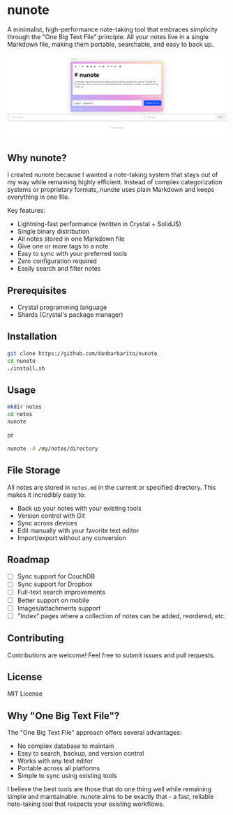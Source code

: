 # nunote

A minimalist, high-performance note-taking tool that embraces simplicity through the "One Big Text File" principle. All your notes live in a single Markdown file, making them portable, searchable, and easy to back up.

![](./static/cover.png)

## Why nunote?

I created nunote because I wanted a note-taking system that stays out of my way while remaining highly efficient. Instead of complex categorization systems or proprietary formats, nunote uses plain Markdown and keeps everything in one file.

Key features:
- Lightning-fast performance (written in Crystal + SolidJS)
- Single binary distribution
- All notes stored in one Markdown file
- Give one or more tags to a note
- Easy to sync with your preferred tools
- Zero configuration required
- Easily search and filter notes

## Prerequisites

- Crystal programming language
- Shards (Crystal's package manager)

## Installation

```bash
git clone https://github.com/danbarbarito/nunote
cd nunote
./install.sh
```

## Usage

```bash
mkdir notes
cd notes
nunote
```

or

```bash
nunote -d /my/notes/directory
```

## File Storage

All notes are stored in `notes.md` in the current or specified directory. This makes it incredibly easy to:
- Back up your notes with your existing tools
- Version control with Git
- Sync across devices
- Edit manually with your favorite text editor
- Import/export without any conversion

## Roadmap

- [ ] Sync support for CouchDB
- [ ] Sync support for Dropbox
- [ ] Full-text search improvements
- [ ] Better support on mobile
- [ ] Images/attachments support
- [ ] "Index" pages where a collection of notes can be added, reordered, etc.

## Contributing

Contributions are welcome! Feel free to submit issues and pull requests.

## License

MIT License

## Why "One Big Text File"?

The "One Big Text File" approach offers several advantages:
- No complex database to maintain
- Easy to search, backup, and version control
- Works with any text editor
- Portable across all platforms
- Simple to sync using existing tools

I believe the best tools are those that do one thing well while remaining simple and maintainable. nunote aims to be exactly that - a fast, reliable note-taking tool that respects your existing workflows.
